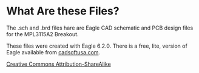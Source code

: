 # What Are these Files?

The .sch and .brd files hare are Eagle CAD schematic and PCB design files for the MPL3115A2 Breakout.

These files were created with Eagle 6.2.0. There is a free, lite, version of Eagle available from [cadsoftusa.com](cadsoftusa.com).

[Creative Commons Attribution-ShareAlike](http://creativecommons.org/licenses/by-sa/3.0/)
